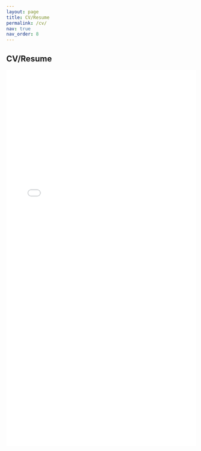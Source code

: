 ```yaml
---
layout: page
title: CV/Resume
permalink: /cv/
nav: true
nav_order: 8
---
```


## CV/Resume

<iframe src="{{ '/assets/pdfs/Simeng_Li_Resume.pdf' | relative_url }}" width="100%" height="1000px" style="border: none;"></iframe>
